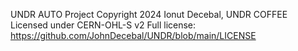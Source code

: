 UNDR AUTO Project
Copyright 2024 Ionut Decebal, UNDR COFFEE
Licensed under CERN-OHL-S v2
Full license: https://github.com/JohnDecebal/UNDR/blob/main/LICENSE
